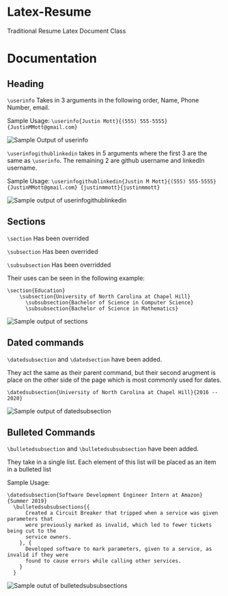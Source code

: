 # Latex-Resume
Traditional Resume Latex Document Class

# Documentation
## Heading
`\userinfo`
Takes in 3 arguments in the following order, Name, Phone Number, email. 

Sample Usage: `\userinfo{Justin Mott}{(555) 555-5555}{JustinMMott@gmail.com}`

![Sample Output of userinfo](https://i.imgur.com/vEN2Put.png)

`\userinfogithublinkedin` takes in 5 arguments where the first 3 are the same as `\userinfo`. The remaining 2 are github username and linkedIn username.

Sample Usage: `\userinfogithublinkedin{Justin M Mott}{(555) 555-5555}{JustinMMott@gmail.com}
    {justinmmott}{justinmmott}`

![Sample output of userinfogithublinkedin](https://imgur.com/arymrgv.png)

## Sections
`\section` Has been overrided 

`\subsection` Has been overrided 

`\subsubsection` Has been overridded 

Their uses can be seen in the following example:
```
\section{Education}
    \subsection{University of North Carolina at Chapel Hill}
      \subsubsection{Bachelor of Science in Computer Science}
      \subsubsection{Bachelor of Science in Mathematics}
```

![Sample output of sections](https://i.imgur.com/LoqhFXa.png)
## Dated commands
`\datedsubsection` and `\datedsection` have been added. 

They act the same as their parent command, but their second arugment is place on the other side of the page which is most commonly used for dates.

`\datedsubsection{University of North Carolina at Chapel Hill}{2016 -- 2020}`

![Sample output of datedsubsection](https://i.imgur.com/fB9G5MP.png)

## Bulleted Commands
`\bulletedsubsection` and `\bulletedsubsubsection` have been added.

They take in a single list. Each element of this list will be placed as an item in a bulleted list

Sample Usage:

```
\datedsubsection{Software Development Engineer Intern at Amazon}{Summer 2019}
  \bulletedsubsubsections{{
      Created a Circuit Breaker that tripped when a service was given parameters that 
      were previously marked as invalid, which led to fewer tickets being cut to the 
      service owners. 
    }, {
      Developed software to mark parameters, given to a service, as invalid if they were 
      found to cause errors while calling other services.
    }
  }
```

![Sample outut of bulletedsubsubsections](https://i.imgur.com/wHkPege.png)


